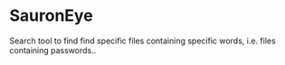 # SauronEye
Search tool to find find specific files containing specific words, i.e. files containing passwords..
